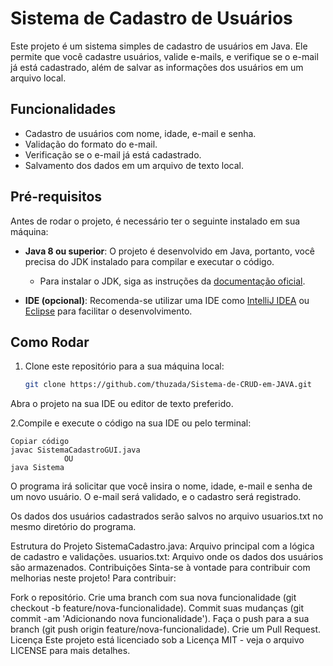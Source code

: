 # Sistema de Cadastro de Usuários

Este projeto é um sistema simples de cadastro de usuários em Java. Ele permite que você cadastre usuários, valide e-mails, e verifique se o e-mail já está cadastrado, além de salvar as informações dos usuários em um arquivo local.

## Funcionalidades
- Cadastro de usuários com nome, idade, e-mail e senha.
- Validação do formato do e-mail.
- Verificação se o e-mail já está cadastrado.
- Salvamento dos dados em um arquivo de texto local.
  
## Pré-requisitos

Antes de rodar o projeto, é necessário ter o seguinte instalado em sua máquina:

- **Java 8 ou superior**: O projeto é desenvolvido em Java, portanto, você precisa do JDK instalado para compilar e executar o código.
  - Para instalar o JDK, siga as instruções da [documentação oficial](https://docs.oracle.com/en/java/javase/).

- **IDE (opcional)**: Recomenda-se utilizar uma IDE como [IntelliJ IDEA](https://www.jetbrains.com/idea/) ou [Eclipse](https://www.eclipse.org/downloads/) para facilitar o desenvolvimento.

## Como Rodar

1. Clone este repositório para a sua máquina local:

   ```bash
   git clone https://github.com/thuzada/Sistema-de-CRUD-em-JAVA.git
Abra o projeto na sua IDE ou editor de texto preferido.

2.Compile e execute o código na sua IDE ou pelo terminal:


    Copiar código
    javac SistemaCadastroGUI.java
                OU
    java Sistema


O programa irá solicitar que você insira o nome, idade, e-mail e senha de um novo usuário. O e-mail será validado, e o cadastro será registrado.

Os dados dos usuários cadastrados serão salvos no arquivo usuarios.txt no mesmo diretório do programa.

Estrutura do Projeto
SistemaCadastro.java: Arquivo principal com a lógica de cadastro e validações.
usuarios.txt: Arquivo onde os dados dos usuários são armazenados.
Contribuições
Sinta-se à vontade para contribuir com melhorias neste projeto! Para contribuir:

Fork o repositório.
Crie uma branch com sua nova funcionalidade (git checkout -b feature/nova-funcionalidade).
Commit suas mudanças (git commit -am 'Adicionando nova funcionalidade').
Faça o push para a sua branch (git push origin feature/nova-funcionalidade).
Crie um Pull Request.
Licença
Este projeto está licenciado sob a Licença MIT - veja o arquivo LICENSE para mais detalhes.

